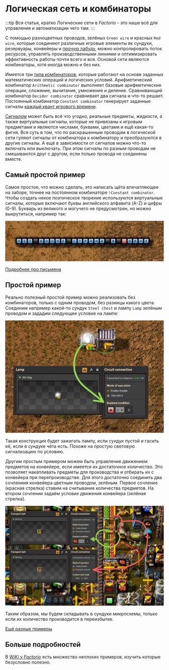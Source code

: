 # Логическая сеть и комбинаторы

:::tip Вся статья, кратко
Логические сети в *Factorio* - это наше всё для управления и автоматизации чего там.
:::

С помощью разноцветных проводов, зелёных `Green wire` и красных `Red wire`, которые соединяют различные игровые элементы як сундуки, резервуары, конвейеры и [прочую лабуду](https://wiki.factorio.com/Circuit_network#Devices), можно контролировать поток ресурсов, управлять производственными линиями и оптимизировать эффективность работы почти всего и вся. Основой сети являются комбинаторы, хотя иногда можно и без них.

Имеется три [типа комбинаторов](https://wiki.factorio.com/Circuit_network#Combinators), которые работают на основе заданных математических операций и логических условий. Арифметический комбинатор `Arithmetic combinator` выполняет базовые арифметические операции, сложение, вычитание, умножение и деление. Сравнивающий комбинатор `Decider combinator` сравнивает два сигнала и что-то решает. Постоянный комбинатор `Constant combinator` генерирует заданные сигналы [каждый квант игрового времени](../Additionals/FPSandUPS.md#как-решать-вопросы-с-производительностью).

[Сигналом](https://wiki.factorio.com/Circuit_network#Virtual_signals) может быть всё что угодно, реальные предметы, жидкости, а также виртуальные сигналы, которые не привязаны к игровым предметами и являются числами, буквами, цветами и ещё какая-то фигня. Вся суть в том, что по раскрашенным проводам в логической сети гуляют сигналы от комбинатора к комбинатору и преобразуются в другие сигналы. А ещё в зависимости от сигналов можно что-то включать или выключать. При этом сигналы по разным проводам не смешиваются друг с другом, если только провода не соединены вместе.

## Самый простой пример

Самое простое, что можно сделать, это написать щёта впечатляющее на заборе, точнее на постоянном комбинаторе `!Constant combinator`. Чтобы создать некое поэтическое творение используются виртуальные сигналы, которые включают буквы английского алфавита (A-Z) и цифры (0-9). Букварь из великого и могучего не предусмотрен, но можно выкрутиться, например так:

![Нет войне](./images/CircuitNetwork.01.png)

[Подробнее про письмена](./Writing.md)

## Простой пример

Реально полезный простой пример можно реализовать без комбинаторов, только с одним проводом, без разницы какого цвета. Соединим например какой-то сундук `Steel chest` и лампу `Lamp` зелёным проводом и зададим следующее условие на лампе:

![Простой пример с лампой](./images/CircuitNetwork.02.png)

Такая конструкция будет зажигать лампу, если сундук пустой и гасить её, если в сундуке чёта есть. Похоже на простую световую сигнализацию по условию.

Другим простым примером можем быть управление движением предметов на конвейере, если имеется их достаточное количество. Это позволяет накапливать предметы для производства и отбирать их с конвейера при перепроизводстве. Для этого достаточно соединить два сочлениия конвейера цветным проводом, зелёным. Первое сочление (красная стрелка) ставим на считывание количества предметов. На втором сочлении задаём условие движения конвейера (зелёная стрелка).

![Другой простой пример с конвейером](./images/CircuitNetwork.03.png)

Таким образом, мы будем складывать в сундуки микросхемы, только если их количество производится в переизбытке.

[Ещё разные примеры](./SimpleExamples.md)

## Больше подробностей

В [*WiKi* у *Factorio*](https://wiki.factorio.com/Tutorial:Combinator_tutorial) есть множество неплохих примеров, изучить которые безусловно полезно.
